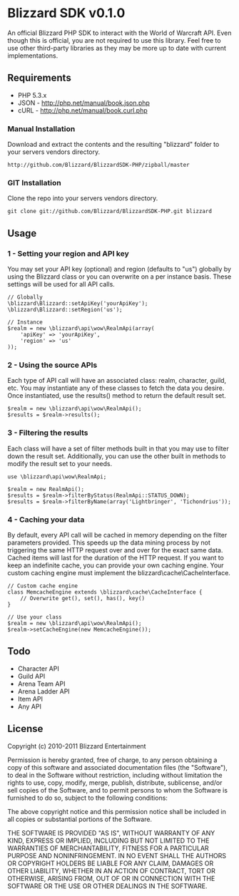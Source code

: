 # Blizzard SDK v0.1.0 #

An official Blizzard PHP SDK to interact with the World of Warcraft API. Even though this is official, you are not required to use this library. Feel free to use other third-party libraries as they may be more up to date with current implementations.

## Requirements ##

* PHP 5.3.x
* JSON - http://php.net/manual/book.json.php
* cURL - http://php.net/manual/book.curl.php

### Manual Installation ###

Download and extract the contents and the resulting "blizzard" folder to your servers vendors directory.

	http://github.com/Blizzard/BlizzardSDK-PHP/zipball/master

### GIT Installation ###

Clone the repo into your servers vendors directory.

	git clone git://github.com/Blizzard/BlizzardSDK-PHP.git blizzard

## Usage ##

### 1 - Setting your region and API key ###

You may set your API key (optional) and region (defaults to "us") globally by using the Blizzard class or you can overwrite on a per instance basis. These settings will be used for all API calls.

	// Globally
	\blizzard\Blizzard::setApiKey('yourApiKey');
	\blizzard\Blizzard::setRegion('us');

	// Instance
	$realm = new \blizzard\api\wow\RealmApi(array(
		'apiKey' => 'yourApiKey',
		'region' => 'us'
	));

### 2 - Using the source APIs ###

Each type of API call will have an associated class: realm, character, guild, etc. You may instantiate any of these classes to fetch the data you desire. Once instantiated, use the results() method to return the default result set.

	$realm = new \blizzard\api\wow\RealmApi();
	$results = $realm->results();

### 3 - Filtering the results ###

Each class will have a set of filter methods built in that you may use to filter down the result set. Additionally, you can use the other built in methods to modify the result set to your needs.

	use \blizzard\api\wow\RealmApi;

	$realm = new RealmApi();
	$results = $realm->filterByStatus(RealmApi::STATUS_DOWN);
	$results = $realm->filterByName(array('Lightbringer', 'Tichondrius'));

### 4 - Caching your data ###

By default, every API call will be cached in memory depending on the filter parameters provided. This speeds up the data mining process by not triggering the same HTTP request over and over for the exact same data. Cached items will last for the duration of the HTTP request. If you want to keep an indefinite cache, you can provide your own caching engine. Your custom caching engine must implement the blizzard\cache\CacheInterface.

	// Custom cache engine
	class MemcacheEngine extends \blizzard\cache\CacheInterface { 
		// Overwrite get(), set(), has(), key()
	}

	// Use your class
	$realm = new \blizzard\api\wow\RealmApi();
	$realm->setCacheEngine(new MemcacheEngine());

## Todo ##

* Character API
* Guild API
* Arena Team API
* Arena Ladder API
* Item API
* Any API

## License ##

Copyright (c) 2010-2011 Blizzard Entertainment

Permission is hereby granted, free of charge, to any person obtaining a copy
of this software and associated documentation files (the "Software"), to deal
in the Software without restriction, including without limitation the rights
to use, copy, modify, merge, publish, distribute, sublicense, and/or sell
copies of the Software, and to permit persons to whom the Software is
furnished to do so, subject to the following conditions:

The above copyright notice and this permission notice shall be included in
all copies or substantial portions of the Software.

THE SOFTWARE IS PROVIDED "AS IS", WITHOUT WARRANTY OF ANY KIND, EXPRESS OR
IMPLIED, INCLUDING BUT NOT LIMITED TO THE WARRANTIES OF MERCHANTABILITY,
FITNESS FOR A PARTICULAR PURPOSE AND NONINFRINGEMENT. IN NO EVENT SHALL THE
AUTHORS OR COPYRIGHT HOLDERS BE LIABLE FOR ANY CLAIM, DAMAGES OR OTHER
LIABILITY, WHETHER IN AN ACTION OF CONTRACT, TORT OR OTHERWISE, ARISING FROM,
OUT OF OR IN CONNECTION WITH THE SOFTWARE OR THE USE OR OTHER DEALINGS IN
THE SOFTWARE.

